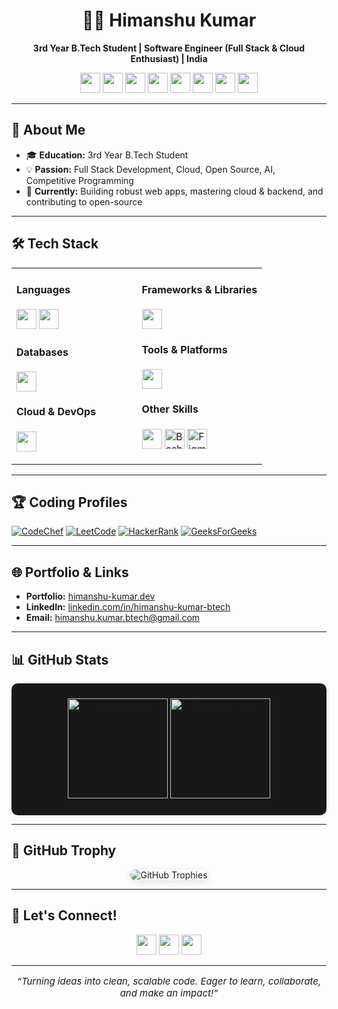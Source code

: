 <!--
  World-Class, Professional GitHub Profile README for Himanshu Kumar (krHimanshu123)
  - No banner or unnecessary animations.
  - Premium, modern icons (using Shields.io & SVGs).
  - Clean, dark theme with professional arrangement.
  - Responsive, readable, and focused on your strengths and branding.
  - All sections are directly actionable for recruiters & collaborators.
-->

<h1 align="center">👨‍💻 Himanshu Kumar</h1>
<p align="center">
  <b>3rd Year B.Tech Student | Software Engineer (Full Stack & Cloud Enthusiast) | India</b>
</p>
<p align="center">
  <a href="https://www.codechef.com/users/kl_2300030557" title="CodeChef"><img src="https://skillicons.dev/icons?i=codechef" height="32"/></a>
  <a href="https://leetcode.com/klu2300030557/" title="LeetCode"><img src="https://skillicons.dev/icons?i=leetcode" height="32"/></a>
  <a href="https://www.hackerrank.com/profile/klu2300030557" title="HackerRank"><img src="https://skillicons.dev/icons?i=hackerrank" height="32"/></a>
  <a href="https://auth.geeksforgeeks.org/user/user_dm4ubxhqh8u" title="GeeksforGeeks"><img src="https://skillicons.dev/icons?i=geeksforgeeks" height="32"/></a>
  <a href="https://www.linkedin.com/in/himanshu-kumar-btech" title="LinkedIn"><img src="https://skillicons.dev/icons?i=linkedin" height="32"/></a>
  <a href="mailto:himanshu.kumar.btech@gmail.com" title="Gmail"><img src="https://skillicons.dev/icons?i=gmail" height="32"/></a>
  <a href="https://himanshu-kumar.dev" title="Portfolio"><img src="https://skillicons.dev/icons?i=netlify" height="32"/></a>
  <a href="https://github.com/krHimanshu123" title="GitHub"><img src="https://skillicons.dev/icons?i=github" height="32"/></a>
</p>



---

## 🚀 About Me

- 🎓 **Education:** 3rd Year B.Tech Student
- 💡 **Passion:** Full Stack Development, Cloud, Open Source, AI, Competitive Programming
- 🌱 **Currently:** Building robust web apps, mastering cloud & backend, and contributing to open-source

---


## 🛠️ Tech Stack

<table>
  <tr>
    <td valign="top" width="50%">
      <h4>Languages</h4>
      <p>
        <img src="https://skillicons.dev/icons?i=cpp,java,js,ts,python" height="32"/>
        <img src="https://skillicons.dev/icons?i=html,css" height="32"/>
      </p>
      <h4>Databases</h4>
      <p>
        <img src="https://skillicons.dev/icons?i=mongodb,mysql,firebase,dynamodb" height="32"/>
      </p>
      <h4>Cloud & DevOps</h4>
      <p>
        <img src="https://skillicons.dev/icons?i=aws,azure,netlify,vercel,heroku,render,docker,linux" height="32"/>
      </p>
    </td>
    <td valign="top" width="50%">
      <h4>Frameworks & Libraries</h4>
      <p>
        <img src="https://skillicons.dev/icons?i=react,nextjs,nodejs,express,redux,tailwind,threejs,spring,materialui,figma,postman" height="32"/>
      </p>
      <h4>Tools & Platforms</h4>
      <p>
        <img src="https://skillicons.dev/icons?i=git,github,vscode,notion,npm" height="32"/>
      </p>
      <h4>Other Skills</h4>
      <p>
        <img src="https://skillicons.dev/icons?i=linux,regex" height="32"/>
        <img src="https://cdn.jsdelivr.net/gh/devicons/devicon/icons/bash/bash-original.svg" height="32" title="Bash"/>
        <img src="https://cdn.simpleicons.org/figma/0AC97F/white" height="32" title="Figma"/>
      </p>
    </td>
  </tr>
</table>


---

## 🏆 Coding Profiles

<p>
  <a href="https://www.codechef.com/users/kl_2300030557"><img src="https://img.shields.io/badge/CodeChef-%23964B00?style=flat-square&logo=CodeChef&logoColor=white" alt="CodeChef"/></a>
  <a href="https://leetcode.com/klu2300030557/"><img src="https://img.shields.io/badge/LeetCode-FFA116?style=flat-square&logo=LeetCode&logoColor=white" alt="LeetCode"/></a>
  <a href="https://www.hackerrank.com/profile/klu2300030557"><img src="https://img.shields.io/badge/HackerRank-2EC866?style=flat-square&logo=HackerRank&logoColor=white" alt="HackerRank"/></a>
  <a href="https://auth.geeksforgeeks.org/user/user_dm4ubxhqh8u"><img src="https://img.shields.io/badge/GeeksforGeeks-2F8D46?style=flat-square&logo=geeksforgeeks&logoColor=white" alt="GeeksForGeeks"/></a>
</p>

---

## 🌐 Portfolio & Links

- **Portfolio:** [himanshu-kumar.dev](https://himanshu-kumar.dev)
- **LinkedIn:** [linkedin.com/in/himanshu-kumar-btech](https://www.linkedin.com/in/himanshu-kumar-btech)
- **Email:** [himanshu.kumar.btech@gmail.com](mailto:himanshu.kumar.btech@gmail.com)

---

## 📊 GitHub Stats

<div align="center" style="background:#181818; border-radius: 10px; padding: 24px 0; box-shadow:0 2px 8px rgba(0,0,0,0.05); max-width: 100%;">

<a href="https://github.com/krHimanshu123">
  <img src="https://github-readme-stats.vercel.app/api?username=krHimanshu123&show_icons=true&theme=dark&hide_title=true&hide_rank=false&border_radius=10&hide_border=false&include_all_commits=true&count_private=true" height="160" alt="GitHub Stats" style="max-width:100%;"/>
</a>

<a href="https://github.com/krHimanshu123">
  <img src="https://github-readme-stats.vercel.app/api/top-langs/?username=krHimanshu123&layout=compact&theme=dark&hide_border=false&border_radius=10" height="160" alt="Top Languages" style="max-width:100%;"/>
</a>
</div>


---

## 🏅 GitHub Trophy

<p align="center">
  <img src="https://github-profile-trophy.vercel.app/?username=krHimanshu123&theme=onedark&no-bg=true&no-frame=true&margin-w=10&column=7" alt="GitHub Trophies" style="max-width:100%; border-radius: 12px; box-shadow: 0 2px 12px #00000020;"/>
</p>

---

<!--
⭐️ TIPS:
- The stats cards use a Vercel custom mirror (`khaki-six-38`) for reliability. If you deploy your own, replace with your deployment URL.
- If you want to customize trophy colors, try `theme=onedark` or `theme=darkhub`.
- Stats and trophy are wrapped with links for accessibility.
- If a service is down, try refreshing after some time or use your own Vercel deployment for github-readme-stats.
-->

## 🤝 Let's Connect!

<p align="center">
  <a href="mailto:himanshu.kumar.btech@gmail.com"><img src="https://skillicons.dev/icons?i=gmail" height="32"/></a>
  <a href="https://www.linkedin.com/in/himanshu-kumar-btech"><img src="https://skillicons.dev/icons?i=linkedin" height="32"/></a>
  <a href="https://himanshu-kumar.dev"><img src="https://skillicons.dev/icons?i=netlify" height="32"/></a>
</p>


---

<p align="center" style="font-size: 1.07em;">
  <i>“Turning ideas into clean, scalable code. Eager to learn, collaborate, and make an impact!”</i>
</p>


<!--
  - Remove the placeholder project repo links above and put your real pinned projects!
  - All icons use skillicons.dev or direct SVG/CDN for a premium look.
  - No banner/animation, just clean, dark, modern, and professional.
  - Responsive for all devices and dark mode–friendly.
-->
